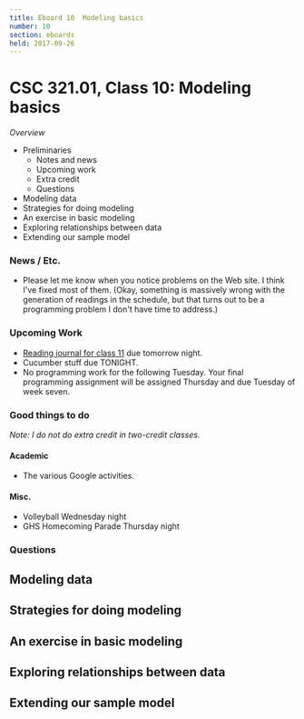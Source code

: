```yaml
---
title: Eboard 10  Modeling basics
number: 10
section: eboards
held: 2017-09-26
---
```

CSC 321.01, Class 10:  Modeling basics
======================================

_Overview_

* Preliminaries
    * Notes and news
    * Upcoming work
    * Extra credit
    * Questions
* Modeling data
* Strategies for doing modeling
* An exercise in basic modeling
* Exploring relationships between data
* Extending our sample model

### News / Etc.

* Please let me know when you notice problems on the Web site.  I think 
  I've fixed most of them.  (Okay, something is massively wrong with the
  generation of readings in the schedule, but that turns out to be a programming
  problem I don't have time to address.)

### Upcoming Work

* [Reading journal for class 11](../models) due tomorrow night.
* Cucumber stuff due TONIGHT.
* No programming work for the following Tuesday.  Your final programming assignment will 
  be assigned Thursday and due Tuesday of week seven.

### Good things to do

_Note: I do not do extra credit in two-credit classes._

#### Academic

* The various Google activities.

#### Misc.

* Volleyball Wednesday night
* GHS Homecoming Parade Thursday night

### Questions

Modeling data
-------------

Strategies for doing modeling
-----------------------------

An exercise in basic modeling
-----------------------------

Exploring relationships between data
------------------------------------

Extending our sample model
--------------------------

